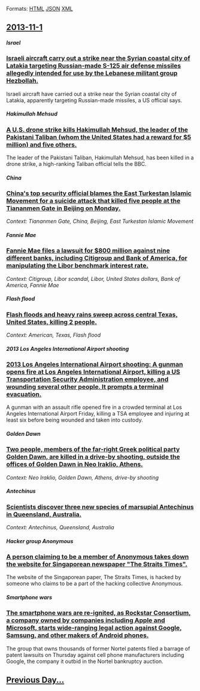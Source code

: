 
Formats: [HTML](2013/11/1/index.html)  [JSON](2013/11/1/index.json)  [XML](2013/11/1/index.xml)  

## [2013-11-1](/news/2013/11/1/index.md)

##### Israel
### [Israeli aircraft carry out a strike near the Syrian coastal city of Latakia targeting Russian-made S-125 air defense missiles allegedly intended for use by the Lebanese militant group Hezbollah. ](/news/2013/11/1/israeli-aircraft-carry-out-a-strike-near-the-syrian-coastal-city-of-latakia-targeting-russian-made-s-125-air-defense-missiles-allegedly-inte.md)
Israeli aircraft have carried out a strike near the Syrian coastal city of Latakia, apparently targeting Russian-made missiles, a US official says.

##### Hakimullah Mehsud
### [A U.S. drone strike kills Hakimullah Mehsud, the leader of the Pakistani Taliban (whom the United States had a reward for $5 million) and five others. ](/news/2013/11/1/a-u-s-drone-strike-kills-hakimullah-mehsud-the-leader-of-the-pakistani-taliban-whom-the-united-states-had-a-reward-for-5-million-and-fi.md)
The leader of the Pakistani Taliban, Hakimullah Mehsud, has been killed in a drone strike, a high-ranking Taliban official tells the BBC.

##### China
### [China's top security official blames the East Turkestan Islamic Movement for a suicide attack that killed five people at the Tiananmen Gate in Beijing on Monday. ](/news/2013/11/1/china-s-top-security-official-blames-the-east-turkestan-islamic-movement-for-a-suicide-attack-that-killed-five-people-at-the-tiananmen-gate.md)
_Context: Tiananmen Gate, China, Beijing, East Turkestan Islamic Movement_

##### Fannie Mae
### [Fannie Mae files a lawsuit for $800 million against nine different banks, including Citigroup and Bank of America, for manipulating the Libor benchmark interest rate. ](/news/2013/11/1/fannie-mae-files-a-lawsuit-for-800-million-against-nine-different-banks-including-citigroup-and-bank-of-america-for-manipulating-the-libo.md)
_Context: Citigroup, Libor scandal, Libor, United States dollars, Bank of America, Fannie Mae_

##### Flash flood
### [Flash floods and heavy rains sweep across central Texas, United States, killing 2 people. ](/news/2013/11/1/flash-floods-and-heavy-rains-sweep-across-central-texas-united-states-killing-2-people.md)
_Context: American, Texas, Flash flood_

##### 2013 Los Angeles International Airport shooting
### [2013 Los Angeles International Airport shooting: A gunman opens fire at Los Angeles International Airport, killing a US Transportation Security Administration employee, and wounding several other people. It prompts a terminal evacuation. ](/news/2013/11/1/2013-los-angeles-international-airport-shooting-a-gunman-opens-fire-at-los-angeles-international-airport-killing-a-us-transportation-secur.md)
A gunman with an assault rifle opened fire in a crowded terminal at Los Angeles International Airport Friday, killing a TSA employee and injuring at least six before being wounded and taken into custody.

##### Golden Dawn
### [Two people, members of the far-right Greek political party Golden Dawn, are killed in a drive-by shooting, outside the offices of Golden Dawn in Neo Iraklio, Athens. ](/news/2013/11/1/two-people-members-of-the-far-right-greek-political-party-golden-dawn-are-killed-in-a-drive-by-shooting-outside-the-offices-of-golden-daw.md)
_Context: Neo Iraklio, Golden Dawn, Athens, drive-by shooting_

##### Antechinus
### [Scientists discover three new species of marsupial Antechinus in Queensland, Australia. ](/news/2013/11/1/scientists-discover-three-new-species-of-marsupial-antechinus-in-queensland-australia.md)
_Context: Antechinus, Queensland, Australia_

##### Hacker group Anonymous
### [A person claiming to be a member of Anonymous takes down the website for Singaporean newspaper "The Straits Times". ](/news/2013/11/1/a-person-claiming-to-be-a-member-of-anonymous-takes-down-the-website-for-singaporean-newspaper-the-straits-times.md)
The website of the Singaporean paper, The Straits Times, is hacked by someone who claims to be a part of the hacking collective Anonymous.

##### Smartphone wars
### [The smartphone wars are re-ignited, as Rockstar Consortium, a company owned by companies including Apple and Microsoft, starts wide-ranging legal action against Google, Samsung, and other makers of Android phones. ](/news/2013/11/1/the-smartphone-wars-are-re-ignited-as-rockstar-consortium-a-company-owned-by-companies-including-apple-and-microsoft-starts-wide-ranging.md)
The group that owns thousands of former Nortel patents filed a barrage of patent lawsuits on Thursday against cell phone manufacturers including Google, the company it outbid in the Nortel bankruptcy auction.

## [Previous Day...](/news/2013/10/31/index.md)

